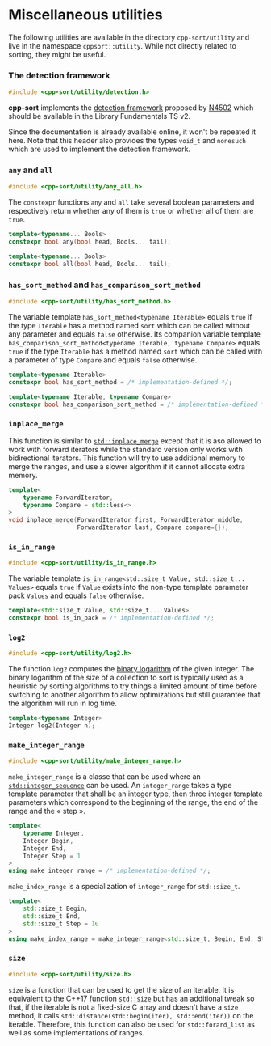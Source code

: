 # Miscellaneous utilities

The following utilities are available in the directory `cpp-sort/utility`
and live in the namespace `cppsort::utility`. While not directly related
to sorting, they might be useful.

### The detection framework

```cpp
#include <cpp-sort/utility/detection.h>
```

**cpp-sort** implements the [detection framework](http://en.cppreference.com/w/cpp/experimental/is_detected)
proposed by [N4502](http://www.open-std.org/jtc1/sc22/wg21/docs/papers/2015/n4502.pdf)
which should be available in the Library Fundamentals TS v2.

Since the documentation is already available online, it won't be repeated it
here. Note that this header also provides the types `void_t` and `nonesuch` which
are used to implement the detection framework.

### `any` and `all`

```cpp
#include <cpp-sort/utility/any_all.h>
```

The `constexpr` functions `any` and `all` take several boolean parameters and
respectively return whether any of them is `true` or whether all of them are
`true`.

```cpp
template<typename... Bools>
constexpr bool any(bool head, Bools... tail);

template<typename... Bools>
constexpr bool all(bool head, Bools... tail);
```

### `has_sort_method` and `has_comparison_sort_method`

```cpp
#include <cpp-sort/utility/has_sort_method.h>
```

The variable template `has_sort_method<typename Iterable>` equals `true` if
the type `Iterable` has a method named `sort` which can be called without any
parameter and equals `false` otherwise. Its companion variable template
`has_comparison_sort_method<typename Iterable, typename Compare>` equals
`true` if the type `Iterable` has a method named `sort` which can be called
with a parameter of type `Compare` and equals `false` otherwise.

```cpp
template<typename Iterable>
constexpr bool has_sort_method = /* implementation-defined */;

template<typename Iterable, typename Compare>
constexpr bool has_comparison_sort_method = /* implementation-defined */;
```

### `inplace_merge`

This function is similar to [`std::inplace_merge`](http://en.cppreference.com/w/cpp/algorithm/inplace_merge)
except that it is aso allowed to work with forward iterators while the standard
version only works with bidirectional iterators. This function will try to use
additional memory to merge the ranges, and use a slower algorithm if it cannot
allocate extra memory.

```cpp
template<
    typename ForwardIterator,
    typename Compare = std::less<>
>
void inplace_merge(ForwardIterator first, ForwardIterator middle,
                   ForwardIterator last, Compare compare={});
```

### `is_in_range`

```cpp
#include <cpp-sort/utility/is_in_range.h>
```

The variable template `is_in_range<std::size_t Value, std::size_t... Values>`
equals `true` if `Value` exists into the non-type template parameter pack
`Values` and equals `false` otherwise.

```cpp
template<std::size_t Value, std::size_t... Values>
constexpr bool is_in_pack = /* implementation-defined */;
```

### `log2`

```cpp
#include <cpp-sort/utility/log2.h>
```

The function `log2` computes the [binary logarithm](https://en.wikipedia.org/wiki/Binary_logarithm)
of the given integer. The binary logarithm of the size of a collection to
sort is typically used as a heuristic by sorting algorithms to try things
a limited amount of time before switching to another algorithm to allow
optimizations but still guarantee that the algorithm will run in log time.

```cpp
template<typename Integer>
Integer log2(Integer n);
```

### `make_integer_range`

```cpp
#include <cpp-sort/utility/make_integer_range.h>
```

`make_integer_range` is a classe that can be used where an [`std::integer_sequence`](http://en.cppreference.com/w/cpp/utility/integer_sequence)
can be used. An `integer_range` takes a type template parameter that shall be
an integer type, then three integer template parameters which correspond to the
beginning of the range, the end of the range and the « step ».

```cpp
template<
    typename Integer,
    Integer Begin,
    Integer End,
    Integer Step = 1
>
using make_integer_range = /* implementation-defined */;
```

`make_index_range` is a specialization of `integer_range` for `std::size_t`.

```cpp
template<
    std::size_t Begin,
    std::size_t End,
    std::size_t Step = 1u
>
using make_index_range = make_integer_range<std::size_t, Begin, End, Step>;
```

### `size`

```cpp
#include <cpp-sort/utility/size.h>
```

`size` is a function that can be used to get the size of an iterable. It is equivalent
to the C++17 function [`std::size`](http://en.cppreference.com/w/cpp/iterator/size)
but has an additional tweak so that, if the iterable is not a fixed-size C array and
doesn't have a `size` method, it calls `std::distance(std::begin(iter), std::end(iter))`
on the iterable. Therefore, this function can also be used for `std::forard_list` as
well as some implementations of ranges.
